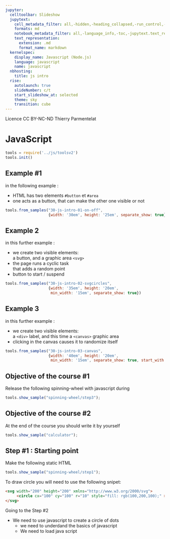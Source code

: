 ```yaml
---
jupyter:
  celltoolbar: Slideshow
  jupytext:
    cell_metadata_filter: all,-hidden,-heading_collapsed,-run_control,-trusted
    formats: md
    notebook_metadata_filter: all,-language_info,-toc,-jupytext.text_representation.jupytext_version,-jupytext.text_representation.format_version
    text_representation:
      extension: .md
      format_name: markdown
  kernelspec:
    display_name: Javascript (Node.js)
    language: javascript
    name: javascript
  nbhosting:
    title: js intro
  rise:
    autolaunch: true
    slideNumber: c/t
    start_slideshow_at: selected
    theme: sky
    transition: cube
---
```


<div class="licence">
<span>Licence CC BY-NC-ND</span>
<span>Thierry Parmentelat</span>
</div>

<!-- #region slideshow={"slide_type": ""} -->
# JavaScript
<!-- #endregion -->

```javascript
tools = require('../js/toolsv2')
tools.init()
```

<!-- #region slideshow={"slide_type": "slide"} -->
## Example #1
<!-- #endregion -->

in the following example :

* HTML has two elements `#button` et `#area`
* one acts as a button, that can make  the other one visible or not
<!-- #endregion -->

```javascript scrolled=false slideshow={"slide_type": "slide"} hide_input=true
tools.from_samples("30-js-intro-01-on-off", 
                   {width: '30em', height: '25em', separate_show: true})
```

<!-- #region slideshow={"slide_type": "slide"} hide_input=true -->
## Example 2
<!-- #endregion -->
in this further example :

* we create two visible elements:   
  a button, and a graphic area `<svg>`
* the page runs a cyclic task  
  that adds a random point 
* button to start / suspend

```javascript hide_input=true slideshow={"slide_type": "slide"}
tools.from_samples("30-js-intro-02-svgcircles",
                   {width: '35em', height: '20em', 
                    min_width: '15em', separate_show: true})
```

<!-- #region slideshow={"slide_type": "slide"} hide_input=true -->
## Example 3
<!-- #endregion -->
<!-- #region slideshow={"slide_type": "-"} -->
in this further example :

* we create two visible elements:   
  a `<div>` label, and this time a `<canvas>` graphic area
* clicking in the canvas causes it to randomize itself
<!-- #endregion -->

```javascript hide_input=true slideshow={"slide_type": "slide"}
tools.from_samples("30-js-intro-03-canvas",
                   {width: '40em', height: '20em', 
                    min_width: '15em', separate_show: true, start_with: 'js'})
```

<!-- #region slideshow={"slide_type": "slide"} -->
## Objective of the course #1

Release the following spinning-wheel with javascript during
<!-- #endregion -->

```javascript
tools.show_sample("spinning-wheel/step3");
```

<!-- #region slideshow={"slide_type": "slide"} -->
## Objective of the course #2

At the end of the course you should write it by yourself
<!-- #endregion -->

```javascript
tools.show_sample("calculator");
```

<!-- #region slideshow={"slide_type": "slide"} -->
## Step #1 : Starting point

Make the following static HTML
<!-- #endregion -->

```javascript
tools.show_sample("spinning-wheel/step1");
```

<!-- #region slideshow={"slide_type": "slide"} -->
To draw circle you will need to use the following snipet:

```html
<svg width="200" height="200" xmlns="http://www.w3.org/2000/svg">
     <circle cx="100" cy="100" r="10" style="fill: rgb(100,200,100);" ></circle>
</svg>
```
<!-- #endregion -->

<!-- #region slideshow={"slide_type": "slide"} -->
Going to the Step #2

 * We need to use javascript to create a circle of dots
   * we need to underdand the basics of javascript
   * We need to load java script

<!-- #endregion -->
